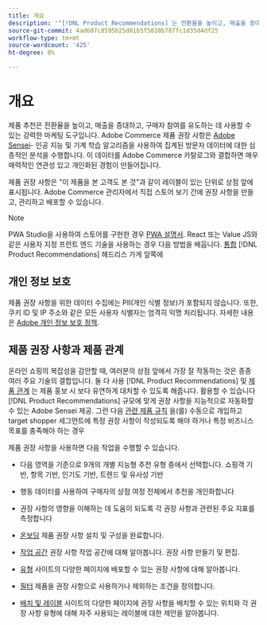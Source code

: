 ```yaml
---
title: 개요
description: '"[!DNL Product Recommendations] 는 전환율을 높이고, 매출을 증대하고, 쇼핑객 참여를 유도하는 데 사용할 수 있는 강력한 마케팅 도구입니다."'
source-git-commit: 4ad607c8595b25d01b5f5020b787fc1d35d4df25
workflow-type: tm+mt
source-wordcount: '425'
ht-degree: 0%

---
```


# 개요

제품 추천은 전환율을 높이고, 매출을 증대하고, 구매자 참여를 유도하는 데 사용할 수 있는 강력한 마케팅 도구입니다. Adobe Commerce 제품 권장 사항은 [Adobe Sensei](https://www.adobe.com/sensei.html)- 인공 지능 및 기계 학습 알고리즘을 사용하여 집계된 방문자 데이터에 대한 심층적인 분석을 수행합니다. 이 데이터를 Adobe Commerce 카탈로그와 결합하면 매우 매력적인 연관성 있고 개인화된 경험이 만들어집니다.

제품 권장 사항은 &quot;이 제품을 본 고객도 본 것&quot;과 같이 레이블이 있는 단위로 상점 앞에 표시됩니다. Adobe Commerce 관리자에서 직접 스토어 보기 간에 권장 사항을 만들고, 관리하고 배포할 수 있습니다.

>[!NOTE]
>
> PWA Studio을 사용하여 스토어를 구현한 경우 [PWA 설명서](https://developer.adobe.com/commerce/pwa-studio/integrations/product-recommendations/). React 또는 Value JS와 같은 사용자 지정 프런트 엔드 기술을 사용하는 경우 다음 방법을 배웁니다. [통합](headless.md) [!DNL Product Recommendations] 헤드리스 가게 앞쪽에

## 개인 정보 보호

제품 권장 사항을 위한 데이터 수집에는 PII(개인 식별 정보)가 포함되지 않습니다. 또한, 쿠키 ID 및 IP 주소와 같은 모든 사용자 식별자는 엄격히 익명 처리됩니다. 자세한 내용은 [Adobe 개인 정보 보호 정책](https://www.adobe.com/privacy/policy.html).

## 제품 권장 사항과 제품 관계

온라인 쇼핑의 복잡성을 감안할 때, 여러분의 상점 앞에서 가장 잘 작동하는 것은 종종 여러 주요 기술의 결합입니다. 둘 다 사용 [!DNL Product Recommendations] 및 [제품 관계](https://docs.magento.com/user-guide/marketing/product-relationships.html) 는 제품 홍보 시 보다 유연하게 대처할 수 있도록 해줍니다. 활용할 수 있습니다 [!DNL Product Recommendations] 규모에 맞게 권장 사항을 지능적으로 자동화할 수 있는 Adobe Sensei 제공. 그런 다음 [관련 제품 규칙](https://docs.magento.com/user-guide/marketing/product-related-rules.html) 을(를) 수동으로 개입하고 target shopper 세그먼트에 특정 권장 사항이 작성되도록 해야 하거나 특정 비즈니스 목표를 충족해야 하는 경우

제품 권장 사항을 사용하면 다음 작업을 수행할 수 있습니다.

- 다음 영역을 기준으로 9개의 개별 지능형 추천 유형 중에서 선택합니다. 쇼핑객 기반, 항목 기반, 인기도 기반, 트렌드 및 유사성 기반
- 행동 데이터를 사용하여 구매자의 상점 여정 전체에서 추천을 개인화합니다
- 권장 사항의 영향을 이해하는 데 도움이 되도록 각 권장 사항과 관련된 주요 지표를 측정합니다

- [온보딩](onboarding.md)
제품 권장 사항 설치 및 구성을 완료합니다.

- [작업 공간](workspace.md)
권장 사항 작업 공간에 대해 알아봅니다. 권장 사항 만들기 및 편집.

- [유형](type.md)
사이트의 다양한 페이지에 배포할 수 있는 권장 사항에 대해 알아봅니다.

- [필터](filters.md)
제품을 권장 사항으로 사용하거나 제외하는 조건을 정의합니다.

- [배치 및 레이블](placement.md)
사이트의 다양한 페이지에 권장 사항을 배치할 수 있는 위치와 각 권장 사항 유형에 대해 자주 사용되는 레이블에 대한 제안을 알아봅니다.
